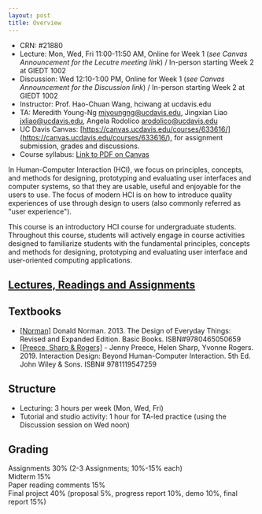 ```yaml
---
layout: post
title: Overview
---
```

- CRN: #21880
- Lecture: Mon, Wed, Fri 11:00-11:50 AM, Online for Week 1 (*see Canvas Announcement for the Lecutre meeting link*) / In-person starting Week 2 at GIEDT 1002
- Discussion: Wed 12:10-1:00 PM, Online for Week 1 (*see Canvas Announcement for the Discussion link*) / In-person starting Week 2 at GIEDT 1002
- Instructor: Prof. Hao-Chuan Wang, hciwang at ucdavis.edu
- TA: Meredith Young-Ng <mjyoungng@ucdavis.edu>, Jingxian Liao <jxliao@ucdavis.edu>, Angela Rodolico <arodolico@ucdavis.edu>
- UC Davis Canvas: [https://canvas.ucdavis.edu/courses/633616/](https://canvas.ucdavis.edu/courses/633616/), for assignment submission, grades and discussions.
- Course syllabus: [Link to PDF on Canvas](https://canvas.ucdavis.edu/courses/633616/files?preview=15201706)

In Human-Computer Interaction (HCI), we focus on principles, concepts, and methods for designing, prototyping and evaluating user interfaces and computer systems, so that they are usable, useful and enjoyable for the users to use. The focus of modern HCI is on how to introduce quality experiences of use through design to users (also commonly referred as "user experience").

This course is an introductory HCI course for undergraduate students. Throughout this course, students will actively engage in course activities designed to familiarize students with the fundamental principles, concepts and methods for designing, prototyping and evaluating user interface and user-oriented computing applications.

## [Lectures, Readings and Assignments](https://hciwang.github.io/lectures/)

## Textbooks
- [[Norman]](https://www.basicbooks.com/titles/don-norman/the-design-of-everyday-things/9780465050659/) Donald Norman. 2013. The Design of Everyday Things: Revised and Expanded Edition. Basic Books. ISBN#9780465050659
- [[Preece, Sharp & Rogers]](http://www.id-book.com/) -	Jenny Preece, Helen Sharp, Yvonne Rogers. 2019. Interaction Design: Beyond Human-Computer Interaction. 5th Ed. John Wiley & Sons. ISBN# 9781119547259

## Structure

- Lecturing: 3 hours per week (Mon, Wed, Fri)  
- Tutorial and studio activity: 1 hour for TA-led practice (using the Discussion session on Wed noon)  

## Grading
Assignments 30% (2-3 Assignments; 10%-15% each)  
Midterm 15%  
Paper reading comments 15%   
Final project 40% (proposal 5%, progress report 10%, demo 10%, final report 15%) 

